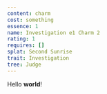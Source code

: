 ```yaml
---
content: charm
cost: something
essence: 1
name: Investigation e1 Charm 2
rating: 1
requires: []
splat: Second Sunrise
trait: Investigation
tree: Judge
---
```


Hello **world**!
